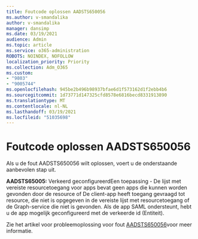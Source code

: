 ```yaml
---
title: Foutcode oplossen AADSTS650056
ms.author: v-smandalika
author: v-smandalika
manager: dansimp
ms.date: 03/19/2021
audience: Admin
ms.topic: article
ms.service: o365-administration
ROBOTS: NOINDEX, NOFOLLOW
localization_priority: Priority
ms.collection: Adm_O365
ms.custom:
- "9803"
- "9005744"
ms.openlocfilehash: 945be2b496b98937bfae6d1f573162d1f2ebb4b6
ms.sourcegitcommit: 1d73771d147325cfd8578e6816becd8331913890
ms.translationtype: MT
ms.contentlocale: nl-NL
ms.lasthandoff: 03/19/2021
ms.locfileid: "51035698"
---
```

# <a name="troubleshoot-error-code-aadsts650056"></a>Foutcode oplossen AADSTS650056

Als u de fout AADSTS650056 wilt oplossen, voert u de onderstaande aanbevolen stap uit.

**AADSTS65005:** Verkeerd geconfigureerdEen toepassing - De lijst met vereiste resourcetoegang voor apps bevat geen apps die kunnen worden gevonden door de resource of De client-app heeft toegang gevraagd tot resource, die niet is opgegeven in de vereiste lijst met resourcetoegang of de Graph-service die niet is gevonden. Als de app SAML ondersteunt, hebt u de app mogelijk geconfigureerd met de verkeerde id (Entiteit).

Zie het artikel voor probleemoplossing voor fout [AADSTS650056](https://docs.microsoft.com/troubleshoot/azure/active-directory/error-code-aadsts650056-misconfigured-app)voor meer informatie.
